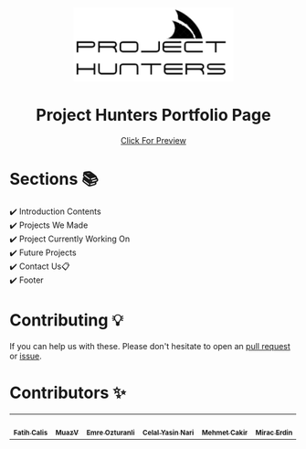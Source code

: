 <div align="center">
    <a href="https://project-hunters-works.github.io/Portfolio/"><img alt="logo" src="https://github.com/Project-Hunters-Works/Portfolio/blob/main/images/project_hunters_logo.png?raw=true" width=280></a>
<h1>Project Hunters Portfolio Page</h1>

[Click For Preview](https://project-hunters-works.github.io/Portfolio/)
 </div>
 
 # Sections 📚

✔️ Introduction Contents\
✔️ Projects We Made \
✔️ Project Currently Working On\
✔️ Future Projects\
✔️ Contact Us📋\
✔️ Footer
 
 
 # Contributing 💡

If you can help us with these. Please don't hesitate to open an [pull request](https://github.com/Project-Hunters-Works/Portfolio/pulls) or [issue](https://github.com/Project-Hunters-Works/Portfolio/issues).
 
 # Contributors ✨

<!-- ALL-CONTRIBUTORS-LIST:START - Do not remove or modify this section -->
<!-- prettier-ignore-start -->
<!-- markdownlint-disable -->
<table>
  <tr>
    <td align="center"><a href="https://github.com/fatihcaliss"><img src="https://avatars.githubusercontent.com/u/93558245?v=4" width="100px;" alt=""/><br /><sub><b>Fatih Calis</b></sub></a><br /></td>
      <td align="center"><a href="https://github.com/MuazV"><img src="https://avatars.githubusercontent.com/u/96747337?v=4" width="100px;" alt=""/><br /><sub><b>MuazV</b></sub></a><br /></td>
      <td align="center"><a href="https://github.com/emreozturanli"><img src="https://avatars.githubusercontent.com/u/98835168?v=4" width="100px;" alt=""/><br /><sub><b>Emre Ozturanli</b></sub></a><br /></td>
      <td align="center"><a href="https://github.com/Cynfinitely"><img src="https://avatars.githubusercontent.com/u/55275515?v=4" width="100px;" alt=""/><br /><sub><b>Celal Yasin Nari</b></sub></a><br /></td>
      <td align="center"><a href="https://github.com/MehmetCakir1"><img src="https://avatars.githubusercontent.com/u/101903416?v=4" width="100px;" alt=""/><br /><sub><b>Mehmet Cakir</b></sub></a><br /></td>
      <td align="center"><a href="https://github.com/miracerdin"><img src="https://avatars.githubusercontent.com/u/99042499?v=4" width="100px;" alt=""/><br /><sub><b>Mirac Erdin</b></sub></a><br /></td>
      
</table>

<!-- markdownlint-restore -->
<!-- prettier-ignore-end -->

<!-- ALL-CONTRIBUTORS-LIST:END -->

